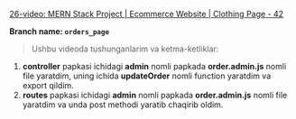 [26-video: MERN Stack Project | Ecommerce Website | Clothing Page - 42
](https://youtu.be/zpqlL65W6Ik)

**Branch name: `orders_page`**

> Ushbu videoda tushunganlarim va ketma-ketliklar:
1. **controller** papkasi ichidagi **admin** nomli papkada **order.admin.js** nomli file yaratdim, uning ichida **updateOrder** nomli function yaratdim va export qildim.
2. **routes** papkasi ichidagi **admin** nomli papkada **order.admin.js** nomli file yaratdim va unda post methodi yaratib chaqirib oldim. 